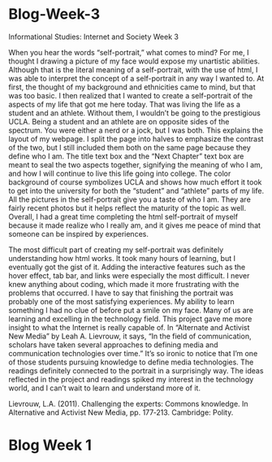 # Blog-Week-3
Informational Studies: Internet and Society Week 3

When you hear the words “self-portrait,” what comes to mind? For me, I thought I drawing a picture of my face would expose my unartistic abilities. Although that is the literal meaning of a self-portrait, with the use of html, I was able to interpret the concept of a self-portrait in any way I wanted to. At first, the thought of my background and ethnicities came to mind, but that was too basic. I then realized that I wanted to create a self-portrait of the aspects of my life that got me here today. That was living the life as a student and an athlete. Without them, I wouldn’t be going to the prestigious UCLA. Being a student and an athlete are on opposite sides of the spectrum. You were either a nerd or a jock, but I was both. This explains the layout of my webpage. I split the page into halves to emphasize the contrast of the two, but I still included them both on the same page because they define who I am. The title text box and the “Next Chapter” text box are meant to seal the two aspects together, signifying the meaning of who I am, and how I will continue to live this life going into college. The color background of course symbolizes UCLA and shows how much effort it took to get into the university for both the “student” and “athlete” parts of my life. All the pictures in the self-portrait give you a taste of who I am. They are fairly recent photos but it helps reflect the maturity of the topic as well. Overall, I had a great time completing the html self-portrait of myself because it made realize who I really am, and it gives me peace of mind that someone can be inspired by experiences.  

The most difficult part of creating my self-portrait was definitely understanding how html works. It took many hours of learning, but I eventually got the gist of it. Adding the interactive features such as the hover effect, tab bar, and links were especially the most difficult. I never knew anything about coding, which made it more frustrating with the problems that occurred. I have to say that finishing the portrait was probably one of the most satisfying experiences. My ability to learn something I had no clue of before put a smile on my face. Many of us are learning and excelling in the technology field. This project gave me more insight to what the Internet is really capable of. In “Alternate and Activist New Media” by Leah A. Lievrouw, it says, “In the field of communication, scholars have taken several approaches to defining media and communication technologies over time.” It’s so ironic to notice that I’m one of those students pursuing knowledge to define media technologies. The readings definitely connected to the portrait in a surprisingly way. The ideas reflected in the project and readings spiked my interest in the technology world, and I can’t wait to learn and understand more of it.

Lievrouw, L.A. (2011). Challenging the experts: Commons knowledge. In Alternative and Activist New Media, pp. 177‐213. Cambridge: Polity.

# Blog Week 1
